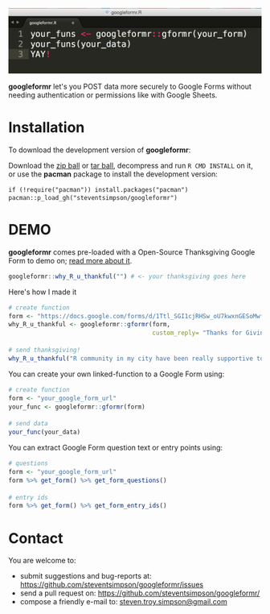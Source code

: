 ![](img/googleformr_yay.png)

**googleformr** let's you POST data more securely to Google Forms without needing authentication or permissions like with Google Sheets.

Installation
============

To download the development version of **googleformr**:

Download the [zip
ball](https://github.com/steventsimpson/googleformr/zipball/master) or
[tar
ball](https://github.com/steventsimpson/googleformr/tarball/master),
decompress and run `R CMD INSTALL` on it, or use the **pacman** package
to install the development version:

    if (!require("pacman")) install.packages("pacman")
    pacman::p_load_gh("steventsimpson/googleformr")

DEMO
=======

**googleformr** comes pre-loaded with a Open-Source Thanksgiving Google Form to demo on; <a target="_blank" href="https://medium.com/@data_steve/open-source-a-way-of-giving-thanks-9d7962a4518b">read more about it</a>. 

```r
googleformr::why_R_u_thankful("") # <- your thanksgiving goes here
```

Here's how I made it
```r
# create function
form <- "https://docs.google.com/forms/d/1Ttl_SGI1cjRHSw_oU7kwxnGESoMwf4BU4NMAqPA-BRs/viewform"
why_R_u_thankful <- googleformr::gformr(form,
                                        custom_reply= "Thanks for Giving Thanks!")

# send thanksgiving!
why_R_u_thankful("R community in my city have been really supportive to my learning.")
```

You can create your own linked-function to a Google Form using: 
```r
# create function
form <- "your_google_form_url"
your_func <- googleformr::gformr(form)

# send data
your_func(your_data)
```


You can extract Google Form question text or entry points using:

```r
# questions
form <- "your_google_form_url"
form %>% get_form() %>% get_form_questions()

# entry ids
form %>% get_form() %>% get_form_entry_ids()
```

Contact
=======

You are welcome to: 
- submit suggestions and bug-reports at: <https://github.com/steventsimpson/googleformr/issues> 
- send a pull request on: <https://github.com/steventsimpson/googleformr/> 
- compose a friendly e-mail to: <steven.troy.simpson@gmail.com>
